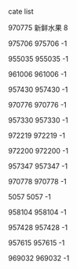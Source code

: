 cate list

970775 新鲜水果 8

975706 975706 -1

955035 955035 -1

961006 961006 -1

957430 957430 -1

970776 970776 -1

957330 957330 -1

972219 972219 -1

972200 972200 -1

957347 957347 -1

970778 970778 -1

5057 5057 -1

958104 958104 -1

957428 957428 -1

957615 957615 -1

969032 969032 -1


